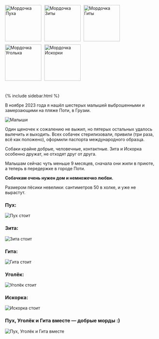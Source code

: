 <div class="dogs-faces">
<img src="img/puh-face.png" alt="Мордочка Пуха">
<img src="img/zita-face2.png" alt="Мордочка Зиты">
<img src="img/gita-face.png" alt="Мордочка Гиты">
<img src="img/ugol-face.png" alt="Мордочка Уголька">
<img src="img/iskra-face2.png" alt="Мордочка Искорки">
</div><br>

{% include sidebar.html %}

В ноябре 2023 года я нашёл шестерых малышей выброшенными и замерзающими на пляже Поти, в Грузии.

![Малыши](img/young.jpg)

Один щеночек к сожалению не выжил, но пятерых остальных удалось вылечить и выходить. Всех собачек стерилизовали, привили (три раза, всё как положено), оформили паспорта международного образца.

Собаки крайне добрые, человечные, контактные. Зита и Искорка особенно дружат, не отходят друг от друга.

Малышам сейчас чуть меньше 9 месяцев, сначала они жили в приюте, а теперь в передержке в городе Поти.

**Собачкам очень нужен дом и немножечко любви.**

Размером пёсики невелики: сантиметров 50 в холке, и уже не вырастут.

### Пух:
<img src="img/puh-full.jpg" alt="Пух стоит">

### Зита:
<img src="img/zita-full.jpg" alt="Зита стоит">

### Гита:
<img src="img/gita-full.jpg" alt="Гита стоит">

### Уголёк:
<img src="img/ugol-full.jpg" alt="Уголёк стоит">

### Искорка:
<img src="img/iskra-full.jpg" alt="Искорка стоит">

### Пух, Уголёк и Гита вместе — добрые морды :)
<img src="img/ugol-puh-gita.jpg" alt="Пух, Уголёк и Гита вместе">

<style type="text/css">
.dogs-faces {
  overflow: hidden;
}
.dogs-faces img {
  float: left;
  height: 120px;
  margin-right: 10px;
  margin-bottom: 10px;
}
aside#sidebar, header a.button {display:none;}
@media (min-width:1281px) {
  #mysid {
      position: absolute;
      top: 0;
      right: 0;
      font-weight: bold;
 }
}
</style>

